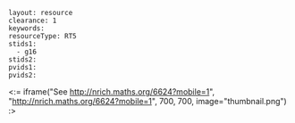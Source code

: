 ````
layout: resource
clearance: 1
keywords:
resourceType: RT5
stids1: 
  - g16
stids2:
pvids1:
pvids2:

````

<:= iframe("See http://nrich.maths.org/6624?mobile=1", "http://nrich.maths.org/6624?mobile=1", 700, 700, image="thumbnail.png") :>